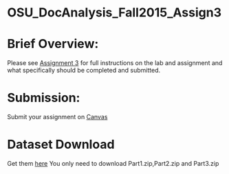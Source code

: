 # OSU_DocAnalysis_Fall2015_Assign3

Brief Overview:
===
Please see [Assignment 3](https://github.com/wuga214/OSU_DocAnalysis_Fall2015_Assign3/blob/master/NLP_Assignment_Description.pdf) for full instructions on the lab and assignment and what specifically should be completed and submitted.

<!---
In brief, the lab and assignment tasks are as follows:

1. Look through all of the provided code... it will save you a lot of time!

2. Write a keyphrase extractor based on an implmentation of only the C-value method (ignore the NC-value part) from the following paper: [Keyphrase Extraction with C-value / NC-value method](http://personalpages.manchester.ac.uk/staff/sophia.ananiadou/ijodl2000.pdf).  Sample code in [RegEx.java](https://github.com/wuga214/OSU_DocAnalysis_Fall2015_Assign3/blob/master/code/ATR/src/extraction/RegEx.java) will be useful.

3. Evaluate the keyphrase extractor on NSF abstracts spanning over a decade (see data link below).

4. Visualize evolution of extracted key phrases frequency in Python using matplotlib and pandas (Anaconda or Enthought Python installations recommended).

More information to follow in the Assignment handout... coming soon!
--->

Submission:
===
Submit your assignment on [Canvas](https://oregonstate.instructure.com/courses/1577985)


Dataset Download
===
Get them [here](http://archive.ics.uci.edu/ml/machine-learning-databases/nsfabs-mld/)
You only need to download Part1.zip,Part2.zip and Part3.zip
